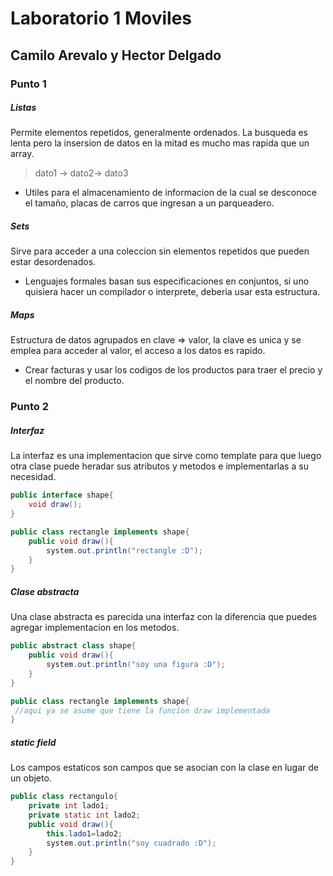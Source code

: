 # Laboratorio 1 Moviles
## Camilo Arevalo y Hector Delgado
### Punto 1
##### Listas
Permite elementos repetidos, generalmente ordenados. La busqueda es lenta pero la insersion de datos en la mitad es mucho mas rapida que un array.
> dato1 -> dato2-> dato3

* Utiles para el almacenamiento de informacion de la cual se desconoce el tamaño, placas de carros que ingresan a un parqueadero.

##### Sets
Sirve para acceder a una coleccion sin elementos repetidos que pueden estar desordenados.
* Lenguajes formales basan sus especificaciones en conjuntos, si uno quisiera hacer un compilador o interprete, deberia usar esta estructura.
##### Maps
Estructura de datos agrupados en clave => valor, la clave es unica y se emplea para acceder al valor, el acceso a los datos es rapido.
* Crear facturas y usar los codigos de los productos para traer el precio y el nombre del producto.

### Punto 2
##### Interfaz
La interfaz es una implementacion que sirve como template para que luego otra clase puede heradar sus atributos y metodos e implementarlas a su necesidad.

```java
public interface shape{
	void draw();
}

public class rectangle implements shape{
	public void draw(){
		system.out.println("rectangle :D");
	}
}
```
##### Clase abstracta

Una clase abstracta es parecida una interfaz con la diferencia que puedes agregar implementacion en los metodos.

```java
public abstract class shape{
	public void draw(){
		system.out.println("soy una figura :D");
	}
}

public class rectangle implements shape{
 //aqui ya se asume que tiene la funcion draw implementada
}
```
##### static field
Los campos estaticos son campos que se asocian con la clase en lugar de un objeto.

```java
public class rectangulo{
    private int lado1;
    private static int lado2;
	public void draw(){
	    this.lado1=lado2;
	    system.out.println("soy cuadrado :D");
	}
}

```